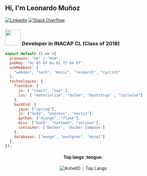 <h2> Hi, I'm Leonardo Muñoz </h2>

[![Linkedin](https://img.shields.io/badge/-LinkedIn-222222?style=flat-square&logo=Linkedin&logoColor=white&link=https://www.linkedin.com/in/sudiptoghosh99/)](https://www.linkedin.com/in/sudiptoghosh99/)
[![Stack Overflow](https://img.shields.io/badge/-Stack%20Overflow-222222?style=flat-square&logo=stack-overflow&logoColor=white&link=https://stackoverflow.com/users/10780031/sudipto-ghosh)](https://stackoverflow.com/users/10780031/sudipto-ghosh)

### <img src="https://media.giphy.com/media/VgCDAzcKvsR6OM0uWg/giphy.gif" width="50"> Developer in INACAP CL (Class of 2018) 

```js
export default () => ({
  pronouns: "He" | "Him",
  pubKey: "4c 65 6f 6e 61 72 64 6f",
  askMeAbout: [
    "webdev", "tech", "music", "research", "cyclist"
  ],
  technologies: {
    frontEnd: {
      js: [ "react", "vue" ],
      css: [ "materialize", "bulma", "bootstrap" , "tailwind"]
    },
    backEnd: {
      java: ["spring"],
      js: ["node", "express", "nestjs"],
      python: ["django", "flask"],
      misc: ["bash", "systemd", "selinux"],
      container: ['Docker', 'Docker Compose']
    },
    databases: ["mongo", "postgres", "mysql"]
  },
});
```

<h4 align="center">Top langs :tongue:</h4>

<p align="center"><img src="https://github-readme-stats.vercel.app/api/top-langs/?username=LeonardoMV94&langs_count=10&theme=tokyonight&layout=compact" alt="AnhellO :: Top Langs" /></p>

<!-- <h4 align="center">Profile stats :musical_keyboard:</h4>

<p align="center"><img src="https://github-readme-stats.vercel.app/api?username=LeonardoMV94&show_icons=true&theme=tokyonight" alt="AnhellO :: Profile Stats" /></p> -->
